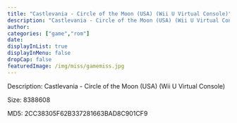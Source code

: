 ```yaml
---
title: "Castlevania - Circle of the Moon (USA) (Wii U Virtual Console)"
description: "Castlevania - Circle of the Moon (USA) (Wii U Virtual Console)"
author: 
categories: ["game","rom"]
date: 
displayInList: true
displayInMenu: false
dropCap: false
featuredImage: /img/miss/gamemiss.jpg
---
```


Description: Castlevania - Circle of the Moon (USA) (Wii U Virtual Console)

Size: 8388608

MD5: 2CC38305F62B337281663BAD8C901CF9

